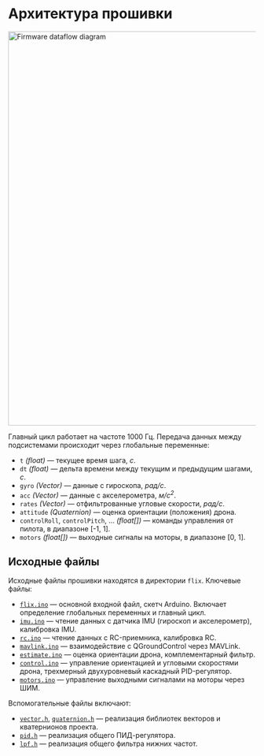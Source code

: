 # Архитектура прошивки

<img src="img/dataflow.svg" width=800 alt="Firmware dataflow diagram">

Главный цикл работает на частоте 1000 Гц. Передача данных между подсистемами происходит через глобальные переменные:

* `t` *(float)* — текущее время шага, *с*.
* `dt` *(float)* — дельта времени между текущим и предыдущим шагами, *с*.
* `gyro` *(Vector)* — данные с гироскопа, *рад/с*.
* `acc` *(Vector)* — данные с акселерометра, *м/с<sup>2</sup>*.
* `rates` *(Vector)* — отфильтрованные угловые скорости, *рад/с*.
* `attitude` *(Quaternion)* — оценка ориентации (положения) дрона.
* `controlRoll`, `controlPitch`, ... *(float[])* — команды управления от пилота, в диапазоне [-1, 1].
* `motors` *(float[])* — выходные сигналы на моторы, в диапазоне [0, 1].

## Исходные файлы

Исходные файлы прошивки находятся в директории `flix`. Ключевые файлы:

* [`flix.ino`](https://github.com/okalachev/flix/blob/canonical/flix/flix.ino) — основной входной файл, скетч Arduino. Включает определение глобальных переменных и главный цикл.
* [`imu.ino`](https://github.com/okalachev/flix/blob/canonical/flix/imu.ino) — чтение данных с датчика IMU (гироскоп и акселерометр), калибровка IMU.
* [`rc.ino`](https://github.com/okalachev/flix/blob/canonical/flix/rc.ino) — чтение данных с RC-приемника, калибровка RC.
* [`mavlink.ino`](https://github.com/okalachev/flix/blob/canonical/flix/mavlink.ino) — взаимодействие с QGroundControl через MAVLink.
* [`estimate.ino`](https://github.com/okalachev/flix/blob/canonical/flix/estimate.ino) — оценка ориентации дрона, комплементарный фильтр.
* [`control.ino`](https://github.com/okalachev/flix/blob/canonical/flix/control.ino) — управление ориентацией и угловыми скоростями дрона, трехмерный двухуровневый каскадный PID-регулятор.
* [`motors.ino`](https://github.com/okalachev/flix/blob/canonical/flix/motors.ino) — управление выходными сигналами на моторы через ШИМ.

Вспомогательные файлы включают:

* [`vector.h`](https://github.com/okalachev/flix/blob/canonical/flix/vector.h), [`quaternion.h`](https://github.com/okalachev/flix/blob/canonical/flix/quaternion.h) — реализация библиотек векторов и кватернионов проекта.
* [`pid.h`](https://github.com/okalachev/flix/blob/canonical/flix/pid.h) — реализация общего ПИД-регулятора.
* [`lpf.h`](https://github.com/okalachev/flix/blob/canonical/flix/lpf.h) — реализация общего фильтра нижних частот.
